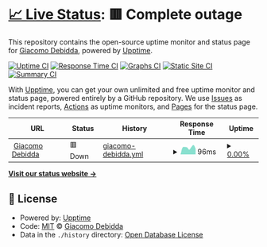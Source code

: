 # [📈 Live Status](https://jackdbd.github.io/uptime-monitors): <!--live status--> **🟥 Complete outage**

This repository contains the open-source uptime monitor and status page for [Giacomo Debidda](https://www.giacomodebidda.com/), powered by [Upptime](https://github.com/upptime/upptime).

[![Uptime CI](https://github.com/jackdbd/uptime-monitors/workflows/Uptime%20CI/badge.svg)](https://github.com/jackdbd/uptime-monitors/actions?query=workflow%3A%22Uptime+CI%22)
[![Response Time CI](https://github.com/jackdbd/uptime-monitors/workflows/Response%20Time%20CI/badge.svg)](https://github.com/jackdbd/uptime-monitors/actions?query=workflow%3A%22Response+Time+CI%22)
[![Graphs CI](https://github.com/jackdbd/uptime-monitors/workflows/Graphs%20CI/badge.svg)](https://github.com/jackdbd/uptime-monitors/actions?query=workflow%3A%22Graphs+CI%22)
[![Static Site CI](https://github.com/jackdbd/uptime-monitors/workflows/Static%20Site%20CI/badge.svg)](https://github.com/jackdbd/uptime-monitors/actions?query=workflow%3A%22Static+Site+CI%22)
[![Summary CI](https://github.com/jackdbd/uptime-monitors/workflows/Summary%20CI/badge.svg)](https://github.com/jackdbd/uptime-monitors/actions?query=workflow%3A%22Summary+CI%22)

With [Upptime](https://upptime.js.org), you can get your own unlimited and free uptime monitor and status page, powered entirely by a GitHub repository. We use [Issues](https://github.com/jackdbd/uptime-monitors/issues) as incident reports, [Actions](https://github.com/jackdbd/uptime-monitors/actions) as uptime monitors, and [Pages](https://jackdbd.github.io/uptime-monitors) for the status page.

<!--start: status pages-->
<!-- This summary is generated by Upptime (https://github.com/upptime/upptime) -->
<!-- Do not edit this manually, your changes will be overwritten -->
<!-- prettier-ignore -->
| URL | Status | History | Response Time | Uptime |
| --- | ------ | ------- | ------------- | ------ |
| <img alt="" src="https://icons.duckduckgo.com/ip3/www.giacomodebidda.com.ico" height="13"> [Giacomo Debidda](https://www.giacomodebidda.com/) | 🟥 Down | [giacomo-debidda.yml](https://github.com/jackdbd/uptime-monitors/commits/HEAD/history/giacomo-debidda.yml) | <details><summary><img alt="Response time graph" src="./graphs/giacomo-debidda/response-time-week.png" height="20"> 96ms</summary><br><a href="https://status.giacomodebidda.com/history/giacomo-debidda"><img alt="Response time 152" src="https://img.shields.io/endpoint?url=https%3A%2F%2Fraw.githubusercontent.com%2Fjackdbd%2Fuptime-monitors%2FHEAD%2Fapi%2Fgiacomo-debidda%2Fresponse-time.json"></a><br><a href="https://status.giacomodebidda.com/history/giacomo-debidda"><img alt="24-hour response time 78" src="https://img.shields.io/endpoint?url=https%3A%2F%2Fraw.githubusercontent.com%2Fjackdbd%2Fuptime-monitors%2FHEAD%2Fapi%2Fgiacomo-debidda%2Fresponse-time-day.json"></a><br><a href="https://status.giacomodebidda.com/history/giacomo-debidda"><img alt="7-day response time 96" src="https://img.shields.io/endpoint?url=https%3A%2F%2Fraw.githubusercontent.com%2Fjackdbd%2Fuptime-monitors%2FHEAD%2Fapi%2Fgiacomo-debidda%2Fresponse-time-week.json"></a><br><a href="https://status.giacomodebidda.com/history/giacomo-debidda"><img alt="30-day response time 141" src="https://img.shields.io/endpoint?url=https%3A%2F%2Fraw.githubusercontent.com%2Fjackdbd%2Fuptime-monitors%2FHEAD%2Fapi%2Fgiacomo-debidda%2Fresponse-time-month.json"></a><br><a href="https://status.giacomodebidda.com/history/giacomo-debidda"><img alt="1-year response time 150" src="https://img.shields.io/endpoint?url=https%3A%2F%2Fraw.githubusercontent.com%2Fjackdbd%2Fuptime-monitors%2FHEAD%2Fapi%2Fgiacomo-debidda%2Fresponse-time-year.json"></a></details> | <details><summary><a href="https://status.giacomodebidda.com/history/giacomo-debidda">0.00%</a></summary><a href="https://status.giacomodebidda.com/history/giacomo-debidda"><img alt="All-time uptime 97.75%" src="https://img.shields.io/endpoint?url=https%3A%2F%2Fraw.githubusercontent.com%2Fjackdbd%2Fuptime-monitors%2FHEAD%2Fapi%2Fgiacomo-debidda%2Fuptime.json"></a><br><a href="https://status.giacomodebidda.com/history/giacomo-debidda"><img alt="24-hour uptime 0.00%" src="https://img.shields.io/endpoint?url=https%3A%2F%2Fraw.githubusercontent.com%2Fjackdbd%2Fuptime-monitors%2FHEAD%2Fapi%2Fgiacomo-debidda%2Fuptime-day.json"></a><br><a href="https://status.giacomodebidda.com/history/giacomo-debidda"><img alt="7-day uptime 0.00%" src="https://img.shields.io/endpoint?url=https%3A%2F%2Fraw.githubusercontent.com%2Fjackdbd%2Fuptime-monitors%2FHEAD%2Fapi%2Fgiacomo-debidda%2Fuptime-week.json"></a><br><a href="https://status.giacomodebidda.com/history/giacomo-debidda"><img alt="30-day uptime 70.06%" src="https://img.shields.io/endpoint?url=https%3A%2F%2Fraw.githubusercontent.com%2Fjackdbd%2Fuptime-monitors%2FHEAD%2Fapi%2Fgiacomo-debidda%2Fuptime-month.json"></a><br><a href="https://status.giacomodebidda.com/history/giacomo-debidda"><img alt="1-year uptime 97.48%" src="https://img.shields.io/endpoint?url=https%3A%2F%2Fraw.githubusercontent.com%2Fjackdbd%2Fuptime-monitors%2FHEAD%2Fapi%2Fgiacomo-debidda%2Fuptime-year.json"></a></details>

<!--end: status pages-->

[**Visit our status website →**](https://jackdbd.github.io/uptime-monitors)

## 📄 License

- Powered by: [Upptime](https://github.com/upptime/upptime)
- Code: [MIT](./LICENSE) © [Giacomo Debidda](https://www.giacomodebidda.com/)
- Data in the `./history` directory: [Open Database License](https://opendatacommons.org/licenses/odbl/1-0/)
